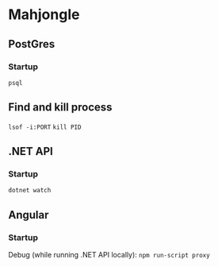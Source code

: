 # Mahjongle

## PostGres

### Startup

`psql`

## Find and kill process

`lsof -i:PORT`
`kill PID`

## .NET API

### Startup

`dotnet watch`

## Angular

### Startup

Debug (while running .NET API locally):
`npm run-script proxy`
